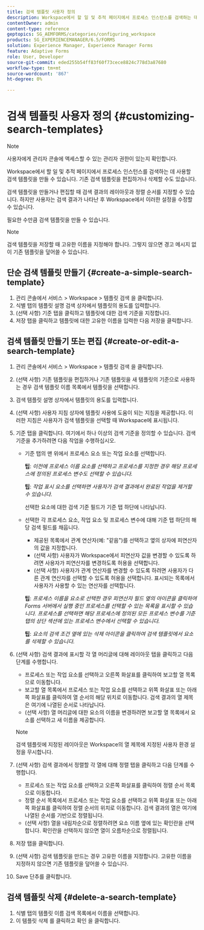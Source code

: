 ```yaml
---
title: 검색 템플릿 사용자 정의
description: Workspace에서 할 일 및 추적 페이지에서 프로세스 인스턴스를 검색하는 데 사용할 검색 템플릿을 만들 수 있습니다. 기존 검색 템플릿을 편집하거나 삭제할 수도 있습니다.
contentOwner: admin
content-type: reference
geptopics: SG_AEMFORMS/categories/configuring_workspace
products: SG_EXPERIENCEMANAGER/6.5/FORMS
solution: Experience Manager, Experience Manager Forms
feature: Adaptive Forms
role: User, Developer
source-git-commit: eded255b54ff83f60f73cece8824c778d3a87680
workflow-type: tm+mt
source-wordcount: '867'
ht-degree: 0%

---
```


# 검색 템플릿 사용자 정의 {#customizing-search-templates}

>[!NOTE]
> 
> 사용자에게 관리자 콘솔에 액세스할 수 있는 관리자 권한이 있는지 확인합니다.

Workspace에서 할 일 및 추적 페이지에서 프로세스 인스턴스를 검색하는 데 사용할 검색 템플릿을 만들 수 있습니다. 기존 검색 템플릿을 편집하거나 삭제할 수도 있습니다.

검색 템플릿을 만들거나 편집할 때 검색 결과의 레이아웃과 정렬 순서를 지정할 수 있습니다. 하지만 사용자는 검색 결과가 나타난 후 Workspace에서 이러한 설정을 수정할 수 있습니다.

필요한 수만큼 검색 템플릿을 만들 수 있습니다.

>[!NOTE]
>
>검색 템플릿을 저장할 때 고유한 이름을 지정해야 합니다. 그렇지 않으면 경고 메시지 없이 기존 템플릿을 덮어쓸 수 있습니다.

## 단순 검색 템플릿 만들기 {#create-a-simple-search-template}

1. 관리 콘솔에서 서비스 > Workspace > 템플릿 검색 을 클릭합니다.
1. 식별 탭의 템플릿 설명 검색 상자에서 템플릿의 용도를 입력합니다.
1. (선택 사항) 기준 탭을 클릭하고 템플릿에 대한 검색 기준을 지정합니다.
1. 저장 탭을 클릭하고 템플릿에 대한 고유한 이름을 입력한 다음 저장을 클릭합니다.

## 검색 템플릿 만들기 또는 편집 {#create-or-edit-a-search-template}

1. 관리 콘솔에서 서비스 > Workspace > 템플릿 검색 을 클릭합니다.
1. (선택 사항) 기존 템플릿을 편집하거나 기존 템플릿을 새 템플릿의 기준으로 사용하는 경우 검색 템플릿 이름 목록에서 템플릿을 선택합니다.
1. 검색 템플릿 설명 상자에서 템플릿의 용도를 입력합니다.
1. (선택 사항) 사용자 지침 상자에 템플릿 사용에 도움이 되는 지침을 제공합니다. 이러한 지침은 사용자가 검색 템플릿을 선택할 때 Workspace에 표시됩니다.
1. 기준 탭을 클릭합니다. 여기에서 하나 이상의 검색 기준을 정의할 수 있습니다. 검색 기준을 추가하려면 다음 작업을 수행하십시오.

   * 기준 탭의 맨 위에서 프로세스 요소 또는 작업 요소를 선택합니다.

     **팁**: *이전에 프로세스 이름 요소를 선택하고 프로세스를 지정한 경우 해당 프로세스에 정의된 프로세스 변수도 선택할 수 있습니다.*

     **팁**: *작업 표시 요소를 선택하면 사용자가 검색 결과에서 완료된 작업을 제거할 수 있습니다.*

     선택한 요소에 대한 검색 기준 필드가 기준 탭 하단에 나타납니다.

   * 선택한 각 프로세스 요소, 작업 요소 및 프로세스 변수에 대해 기준 탭 하단의 해당 검색 필드를 채웁니다.

      * 제공된 목록에서 관계 연산자(예: &quot;같음&quot;)를 선택하고 옆의 상자에 피연산자의 값을 지정합니다.
      * (선택 사항) 사용자가 Workspace에서 피연산자 값을 변경할 수 있도록 하려면 사용자가 피연산자를 변경하도록 허용을 선택합니다.
      * (선택 사항) 사용자가 관계 연산자를 변경할 수 있도록 하려면 사용자가 다른 관계 연산자를 선택할 수 있도록 허용을 선택합니다. 표시되는 목록에서 사용자가 사용할 수 있는 연산자를 선택합니다.

     **팁**: *프로세스 이름을 요소로 선택한 경우 피연산자 필드 옆의 아이콘을 클릭하여 Forms 서버에서 실행 중인 프로세스를 선택할 수 있는 목록을 표시할 수 있습니다. 프로세스를 선택하면 해당 프로세스에 정의된 모든 프로세스 변수를 기준 탭의 상단 섹션에 있는 프로세스 변수에서 선택할 수 있습니다.*

     **팁**: *요소의 검색 조건 옆에 있는 삭제 아이콘을 클릭하여 검색 템플릿에서 요소를 삭제할 수 있습니다.*

1. (선택 사항) 검색 결과에 표시할 각 열 머리글에 대해 레이아웃 탭을 클릭하고 다음 단계를 수행합니다.

   * 프로세스 또는 작업 요소를 선택하고 오른쪽 화살표를 클릭하여 보고할 열 목록으로 이동합니다.
   * 보고할 열 목록에서 프로세스 또는 작업 요소를 선택하고 위쪽 화살표 또는 아래쪽 화살표를 클릭하여 열 순서의 해당 위치로 이동합니다. 검색 결과의 열 제목은 여기에 나열된 순서로 나타납니다.
   * (선택 사항) 열 머리글에 대한 요소의 이름을 변경하려면 보고할 열 목록에서 요소를 선택하고 새 이름을 제공합니다.

   >[!NOTE]
   >
   >검색 템플릿에 지정된 레이아웃은 Workspace의 열 제목에 지정된 사용자 환경 설정을 무시합니다.

1. (선택 사항) 검색 결과에서 정렬할 각 열에 대해 정렬 탭을 클릭하고 다음 단계를 수행합니다.

   * 프로세스 또는 작업 요소를 선택하고 오른쪽 화살표를 클릭하여 정렬 순서 목록으로 이동합니다.
   * 정렬 순서 목록에서 프로세스 또는 작업 요소를 선택하고 위쪽 화살표 또는 아래쪽 화살표를 클릭하여 정렬 순서의 위치로 이동합니다. 검색 결과의 열은 여기에 나열된 순서를 기반으로 정렬됩니다.
   * (선택 사항) 열을 내림차순으로 정렬하려면 요소 이름 옆에 있는 확인란을 선택합니다. 확인란을 선택하지 않으면 열이 오름차순으로 정렬됩니다.

1. 저장 탭을 클릭합니다.
1. (선택 사항) 검색 템플릿을 만드는 경우 고유한 이름을 지정합니다. 고유한 이름을 지정하지 않으면 기존 템플릿을 덮어쓸 수 있습니다.
1. Save 단추를 클릭합니다.

## 검색 템플릿 삭제 {#delete-a-search-template}

1. 식별 탭의 템플릿 이름 검색 목록에서 이름을 선택합니다.
1. 이 템플릿 삭제 를 클릭하고 확인 을 클릭합니다.
